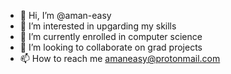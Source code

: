 - 👋 Hi, I’m @aman-easy
- 👀 I’m interested in upgarding my skills
- 🌱 I’m currently enrolled in computer science 
- 💞️ I’m looking to collaborate on grad projects
- 📫 How to reach me amaneasy@protonmail.com

<!---
aman-easy/aman-easy is a ✨ special ✨ repository because its `README.md` (this file) appears on your GitHub profile.
You can click the Preview link to take a look at your changes.
--->
